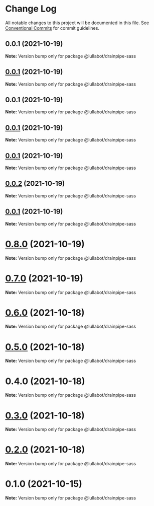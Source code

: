 # Change Log

All notable changes to this project will be documented in this file.
See [Conventional Commits](https://conventionalcommits.org) for commit guidelines.

## 0.0.1 (2021-10-19)

**Note:** Version bump only for package @lullabot/drainpipe-sass





## [0.0.1](https://github.com/lullabot/drainpipe/compare/@lullabot/drainpipe-sass@0.0.1...@lullabot/drainpipe-sass@0.0.1) (2021-10-19)

**Note:** Version bump only for package @lullabot/drainpipe-sass





## 0.0.1 (2021-10-19)

**Note:** Version bump only for package @lullabot/drainpipe-sass





## [0.0.1](https://github.com/lullabot/drainpipe/compare/@lullabot/drainpipe-sass@0.0.2...@lullabot/drainpipe-sass@0.0.1) (2021-10-19)

**Note:** Version bump only for package @lullabot/drainpipe-sass





## [0.0.1](https://github.com/lullabot/drainpipe/compare/@lullabot/drainpipe-sass@0.0.2...@lullabot/drainpipe-sass@0.0.1) (2021-10-19)

**Note:** Version bump only for package @lullabot/drainpipe-sass





## [0.0.2](https://github.com/lullabot/drainpipe/compare/@lullabot/drainpipe-sass@0.0.1...@lullabot/drainpipe-sass@0.0.2) (2021-10-19)

**Note:** Version bump only for package @lullabot/drainpipe-sass





## [0.0.1](https://github.com/lullabot/drainpipe/compare/@lullabot/drainpipe-sass@0.8.0...@lullabot/drainpipe-sass@0.0.1) (2021-10-19)

**Note:** Version bump only for package @lullabot/drainpipe-sass





# [0.8.0](https://github.com/lullabot/drainpipe/compare/@lullabot/drainpipe-sass@0.7.0...@lullabot/drainpipe-sass@0.8.0) (2021-10-19)

**Note:** Version bump only for package @lullabot/drainpipe-sass





# [0.7.0](https://github.com/lullabot/drainpipe/compare/@lullabot/drainpipe-sass@0.6.0...@lullabot/drainpipe-sass@0.7.0) (2021-10-19)

**Note:** Version bump only for package @lullabot/drainpipe-sass





# [0.6.0](https://github.com/lullabot/drainpipe/compare/@lullabot/drainpipe-sass@0.5.0...@lullabot/drainpipe-sass@0.6.0) (2021-10-18)

**Note:** Version bump only for package @lullabot/drainpipe-sass





# [0.5.0](https://github.com/lullabot/drainpipe/compare/@lullabot/drainpipe-sass@0.4.0...@lullabot/drainpipe-sass@0.5.0) (2021-10-18)

**Note:** Version bump only for package @lullabot/drainpipe-sass





# 0.4.0 (2021-10-18)

**Note:** Version bump only for package @lullabot/drainpipe-sass





# [0.3.0](https://github.com/lullabot/drainpipe/compare/@lullabot/drainpipe-sass@0.2.0...@lullabot/drainpipe-sass@0.3.0) (2021-10-18)

**Note:** Version bump only for package @lullabot/drainpipe-sass





# [0.2.0](https://github.com/lullabot/drainpipe/compare/@lullabot/drainpipe-sass@0.1.0...@lullabot/drainpipe-sass@0.2.0) (2021-10-18)

**Note:** Version bump only for package @lullabot/drainpipe-sass





# 0.1.0 (2021-10-15)

**Note:** Version bump only for package @lullabot/drainpipe-sass
